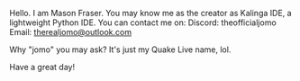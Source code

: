 Hello.
I am Mason Fraser.
You may know me as the creator as Kalinga IDE, a lightweight Python IDE.
You can contact me on:
Discord: theofficialjomo
Email: therealjomo@outlook.com

Why "jomo" you may ask? It's just my Quake Live name, lol.

Have a great day!
